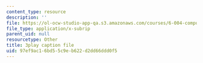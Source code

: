 ```yaml
---
content_type: resource
description: ''
file: https://ol-ocw-studio-app-qa.s3.amazonaws.com/courses/6-004-computation-structures-spring-2017/97ef9ac16bd55c9eb622d2dd66ddd0f5_v2X-sTKCVMs.vtt
file_type: application/x-subrip
parent_uid: null
resourcetype: Other
title: 3play caption file
uid: 97ef9ac1-6bd5-5c9e-b622-d2dd66ddd0f5
---
```


